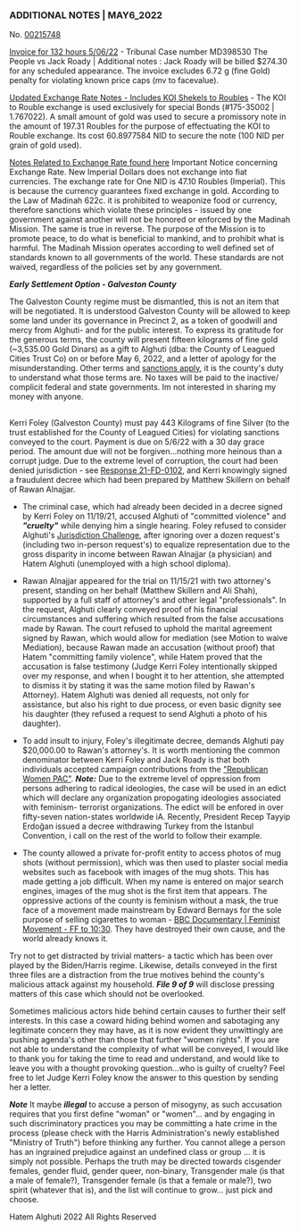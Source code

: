 ### ADDITIONAL NOTES | MAY6_2022

No. [00215748](https://github.com/galvestontx/MAY6_2022/blob/7b67b5101d34c49fd611ab3b218d2ed517d43f6f/Invoice_Roady.pdf)

[Invoice for 132 hours 5/06/22](https://github.com/galvestontx/MAY6_2022/blob/7b67b5101d34c49fd611ab3b218d2ed517d43f6f/Invoice_Roady.pdf) - Tribunal Case number MD398530 The People vs Jack Roady | Additional notes : Jack Roady will be billed $274.30 for any scheduled appearance. The invoice excludes 6.72 g (fine Gold) penalty for violating known price caps (mv to facevalue). 

[Updated Exchange Rate Notes - Includes KOI Shekels to Roubles](https://github.com/galvestontx/MAY6_2022/blob/41f3fe96fb37ccef9b34b4702b78c06ffcb60893/NID_INVOICE.pdf) - The KOI to Rouble exchange is used exclusively for special Bonds (#175-35002 | 1.767022). A small amount of gold was used to secure a promissory note in the amount of 197.31 Roubles for the purpose of effectuating the KOI to Rouble exchange. Its cost 60.8977584 NID to secure the note (100 NID per grain of gold used).

[Notes Related to Exchange Rate found here](https://github.com/galvestontx/MAY6_2022/blob/59df42713b4092d1d424880f1857901fc6246bbf/NID_INVOICE.pdf)
Important Notice concerning Exchange Rate. New Imperial Dollars does not exchange into fiat currencies. The exchange rate for One NID is 47.10 Roubles (Imperial). This is because the currency guarantees fixed exchange in gold. According to the Law of Madinah 622c. it is prohibited to weaponize food or currency, therefore sanctions which violate these principles - issued by one government against another will not be honored or enforced by the Madinah Mission. The same is true in reverse. The purpose of the Mission is to promote peace, to do what is beneficial to mankind, and to prohibit what is harmful. The Madinah Mission operates according to well defined set of standards known to all governments of the world. These standards are not waived, regardless of the policies set by any government.


***Early Settlement Option - Galveston County***


The Galveston County regime must be dismantled, this is not an item that will be negotiated. It is understood Galveston County will be allowed to keep some land under its governance in Precinct 2, as a token of goodwill and mercy from Alghuti- and for the public interest. To express its gratitude for the generous terms, the county will present fifteen kilograms of fine gold (~3,535.00 Gold Dinars) as a gift to Alghuti (dba: the County of Leagued Cities Trust Co) on or before May 6, 2022, and a letter of apology for the misunderstanding. Other terms and [sanctions apply](https://drive.google.com/file/d/1elYYYK_TPCs9LBkbVHUpSBqgC3AIqI6T/view?usp=drivesdk), it is the county's duty to understand what those terms are. No taxes will be paid to the inactive/ complicit federal and state governments. Im not interested in sharing my money with anyone. 

##

Kerri Foley (Galveston County) must pay 443 Kilograms of fine Silver (to the trust established for the County of Leagued Cities) for violating sanctions conveyed to the court. Payment is due on 5/6/22 with a 30 day grace period. The amount due will not be forgiven...nothing more heinous than a corrupt judge. Due to the extreme level of corruption, the court had been denied jurisdiction - see [Response 21-FD-0102](https://drive.google.com/file/d/12caIV_4D2Ax0wowT9MGzdq-IJwmqW2ZQ/view), and Kerri knowingly signed a fraudulent decree which had been prepared by Matthew Skillern on behalf of Rawan Alnajjar.

* The criminal case, which had already been decided in a decree signed by Kerri Foley on 11/19/21, accused Alghuti of "committed violence" and ***"cruelty"*** while denying him a single hearing. Foley refused to consider Alghuti's [Jurisdiction Challenge](https://drive.google.com/file/d/12caIV_4D2Ax0wowT9MGzdq-IJwmqW2ZQ/view), after ignoring over a dozen request's (including two in-person request's) to equalize representation due to the gross disparity in income between Rawan Alnajjar (a physician) and Hatem Alghuti (unemployed with a high school diploma). 

* Rawan Alnajjar appeared for the trial on 11/15/21 with two attorney's present, standing on her behalf (Matthew Skillern and Ali Shah), supported by a full staff of attorney's and other legal "professionals". In the request, Alghuti clearly conveyed proof of his financial circumstances and suffering which resulted from the false accusations made by Rawan. The court refused to uphold the marital agreement signed by Rawan, which would allow for mediation (see Motion to waive Mediation), because Rawan made an accusation (without proof) that Hatem "committing family violence", while Hatem proved that the accusation is false testimony (Judge Kerri Foley intentionally skipped over my response, and when I bought it to her attention, she attempted to dismiss it by stating it was the same motion filed by Rawan's Attorney). Hatem Alghuti was denied all requests, not only for assistance, but also his right to due process, or even basic dignity see his daughter (they refused a request to send Alghuti a photo of his daughter). 

* To add insult to injury, Foley's illegitimate decree, demands Alghuti pay $20,000.00 to Rawan's attorney's. It is worth mentioning the common denominator between Kerri Foley and Jack Roady is that both individuals accepted campaign contributions from the ["Republican Women PAC"](https://www.transparencyusa.org/tx/payee/kerri-foley-campaign?cycle=2018-election-cycle). ***Note:*** Due to the extreme level of oppression from persons adhering to radical ideologies, the case will be used in an edict which will declare any organization propogating ideologies associated with feminism- terrorist organizations. The edict will be enfored in over fifty-seven nation-states worldwide iA. Recently, President Recep Tayyip Erdoğan issued a decree withdrawing Turkey from the Istanbul Convention, i call on the rest of the world to follow their example.

* The county allowed a private for-profit entity to access photos of mug shots (without permission), which was then used to plaster social media websites such as facebook with images of the mug shots. This has made getting a job difficult. When my name is entered on major search engines, images of the mug shot is the first item that appears. The oppressive actions of the county is feminism without a mask, the true face of a movement made mainstream by Edward Bernays for the sole purpose of selling cigarettes to woman - [BBC Documentary | Feminist Movement - FF to 10:30](https://youtu.be/DnPmg0R1M04). They have destroyed their own cause, and the world already knows it.

Try not to get distracted by trivial matters- a tactic which has been over played by the Biden/Harris regime. Likewise, details conveyed in the first three files are a distraction from the true motives behind the county's malicious attack against my household. ***File 9 of 9*** will disclose pressing matters of this case which should not be overlooked. 

Sometimes malicious actors hide behind certain causes to further their self interests. In this case a coward hiding behind women and sabotaging any legitimate concern they may have, as it is now evident they unwittingly are pushing agenda's other than those that further "women rights". If you are not able to understand the complexity of what will be conveyed, I would like to thank you for taking the time to read and understand, and would like to leave you with a thought provoking question...who is guilty of cruelty? Feel free to let Judge Kerri Foley know the answer to this question by sending her a letter. 

***Note*** It maybe ***illegal*** to accuse a person of misogyny, as such accusation requires that you first define "woman" or "women"… and by engaging in such discriminatory practices you may be committing a hate crime in the process (please check with the Harris Administration's newly established "Ministry of Truth") before thinking any further. You cannot allege a person has an ingrained prejudice against an undefined class or group ... it is simply not possible. Perhaps the truth may be directed towards cisgender females, gender fluid, gender queer, non-binary, Transgender male (is that a male of female?), Transgender female (is that a female or male?), two spirit (whatever that is), and the list will continue to grow... just pick and choose.

Hatem Alghuti 2022 All Rights Reserved
